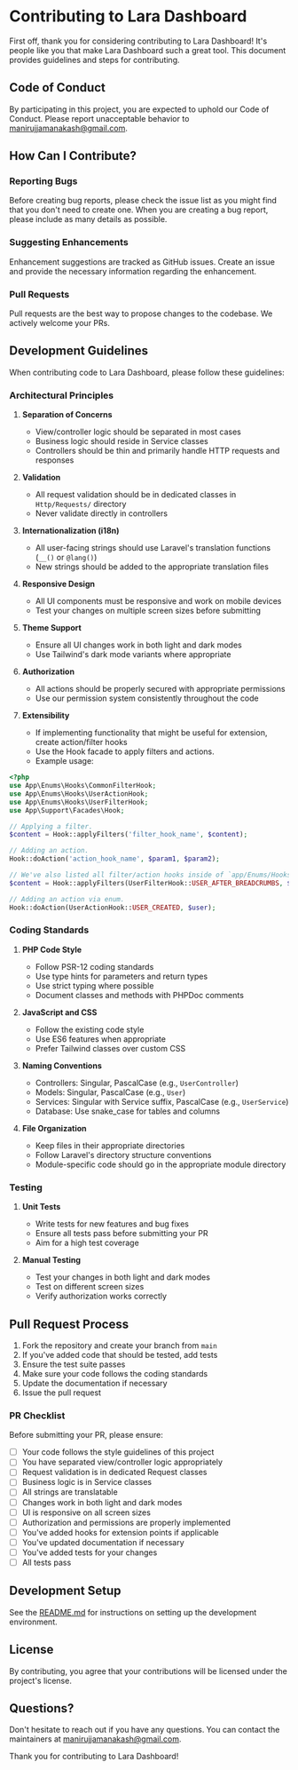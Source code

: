 # Contributing to Lara Dashboard

First off, thank you for considering contributing to Lara Dashboard! It's people like you that make Lara Dashboard such a great tool. This document provides guidelines and steps for contributing.

## Code of Conduct

By participating in this project, you are expected to uphold our Code of Conduct. Please report unacceptable behavior to [manirujjamanakash@gmail.com](mailto:manirujjamanakash@gmail.com).

## How Can I Contribute?

### Reporting Bugs

Before creating bug reports, please check the issue list as you might find that you don't need to create one. When you are creating a bug report, please include as many details as possible.

### Suggesting Enhancements

Enhancement suggestions are tracked as GitHub issues. Create an issue and provide the necessary information regarding the enhancement.

### Pull Requests

Pull requests are the best way to propose changes to the codebase. We actively welcome your PRs.

## Development Guidelines

When contributing code to Lara Dashboard, please follow these guidelines:

### Architectural Principles

1. **Separation of Concerns**
   - View/controller logic should be separated in most cases
   - Business logic should reside in Service classes
   - Controllers should be thin and primarily handle HTTP requests and responses

2. **Validation**
   - All request validation should be in dedicated classes in `Http/Requests/` directory
   - Never validate directly in controllers

3. **Internationalization (i18n)**
   - All user-facing strings should use Laravel's translation functions (`__()` or `@lang()`)
   - New strings should be added to the appropriate translation files

4. **Responsive Design**
   - All UI components must be responsive and work on mobile devices
   - Test your changes on multiple screen sizes before submitting

5. **Theme Support**
   - Ensure all UI changes work in both light and dark modes
   - Use Tailwind's dark mode variants where appropriate

6. **Authorization**
   - All actions should be properly secured with appropriate permissions
   - Use our permission system consistently throughout the code

7. **Extensibility**
   - If implementing functionality that might be useful for extension, create action/filter hooks
   - Use the Hook facade to apply filters and actions.
   - Example usage:
```php
<?php
use App\Enums\Hooks\CommonFilterHook;
use App\Enums\Hooks\UserActionHook;
use App\Enums\Hooks\UserFilterHook;
use App\Support\Facades\Hook;

// Applying a filter.
$content = Hook::applyFilters('filter_hook_name', $content);

// Adding an action.
Hook::doAction('action_hook_name', $param1, $param2);

// We've also listed all filter/action hooks inside of `app/Enums/Hooks` directory.
$content = Hook::applyFilters(UserFilterHook::USER_AFTER_BREADCRUMBS, $content);

// Adding an action via enum.
Hook::doAction(UserActionHook::USER_CREATED, $user);
```

### Coding Standards

1. **PHP Code Style**
   - Follow PSR-12 coding standards
   - Use type hints for parameters and return types
   - Use strict typing where possible
   - Document classes and methods with PHPDoc comments

2. **JavaScript and CSS**
   - Follow the existing code style
   - Use ES6 features when appropriate
   - Prefer Tailwind classes over custom CSS

3. **Naming Conventions**
   - Controllers: Singular, PascalCase (e.g., `UserController`)
   - Models: Singular, PascalCase (e.g., `User`)
   - Services: Singular with Service suffix, PascalCase (e.g., `UserService`)
   - Database: Use snake_case for tables and columns

4. **File Organization**
   - Keep files in their appropriate directories
   - Follow Laravel's directory structure conventions
   - Module-specific code should go in the appropriate module directory

### Testing

1. **Unit Tests**
   - Write tests for new features and bug fixes
   - Ensure all tests pass before submitting your PR
   - Aim for a high test coverage

2. **Manual Testing**
   - Test your changes in both light and dark modes
   - Test on different screen sizes
   - Verify authorization works correctly

## Pull Request Process

1. Fork the repository and create your branch from `main`
2. If you've added code that should be tested, add tests
3. Ensure the test suite passes
4. Make sure your code follows the coding standards
5. Update the documentation if necessary
6. Issue the pull request

### PR Checklist

Before submitting your PR, please ensure:

- [ ] Your code follows the style guidelines of this project
- [ ] You have separated view/controller logic appropriately
- [ ] Request validation is in dedicated Request classes
- [ ] Business logic is in Service classes
- [ ] All strings are translatable
- [ ] Changes work in both light and dark modes
- [ ] UI is responsive on all screen sizes
- [ ] Authorization and permissions are properly implemented
- [ ] You've added hooks for extension points if applicable
- [ ] You've updated documentation if necessary
- [ ] You've added tests for your changes
- [ ] All tests pass

## Development Setup

See the [README.md](README.md) for instructions on setting up the development environment.

## License

By contributing, you agree that your contributions will be licensed under the project's license.

## Questions?

Don't hesitate to reach out if you have any questions. You can contact the maintainers at [manirujjamanakash@gmail.com](mailto:manirujjamanakash@gmail.com).

Thank you for contributing to Lara Dashboard!
